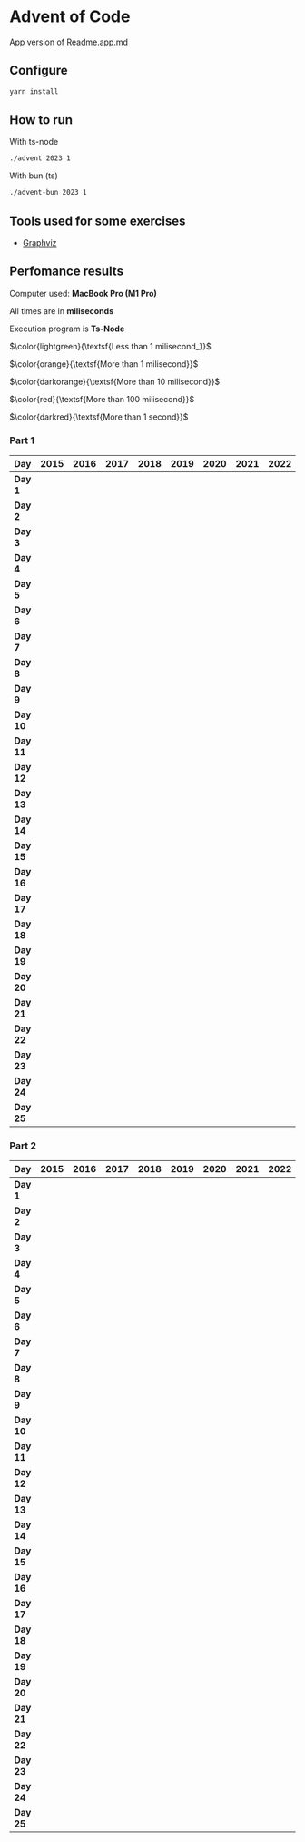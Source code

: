 # Advent of Code

App version of [Readme.app.md](./README.app.md)

## Configure

```sh
yarn install
```

## How to run

With ts-node

```sh
./advent 2023 1
```

With bun (ts)

```sh
./advent-bun 2023 1
```

## Tools used for some exercises

* [Graphviz](https://graphviz.org)

## Perfomance results

Computer used: **MacBook Pro (M1 Pro)**

All times are in **miliseconds**

Execution program is **Ts-Node**

$\color{lightgreen}{\textsf{Less than 1 milisecond_}}$

$\color{orange}{\textsf{More than 1 milisecond}}$

$\color{darkorange}{\textsf{More than 10 milisecond}}$

$\color{red}{\textsf{More than 100 milisecond}}$

$\color{darkred}{\textsf{More than 1 second}}$



### Part 1

| **Day** | **2015** | **2016** | **2017** | **2018** | **2019** | **2020** | **2021** | **2022** | **2023** |
|---------|----------|----------|----------|----------|----------|----------|----------|----------|----------|
| **Day 1** |         |         |         |         |         |         |         |         | $\color{lightgreen}{\textsf{0.676}}$ |
| **Day 2** |         |         |         |         |         |         |         |         | $\color{lightgreen}{\textsf{0.106}}$ |
| **Day 3** |         |         |         |         |         |         |         |         | $\color{orange}{\textsf{2.676}}$ |
| **Day 4** |         |         |         |         |         |         |         |         | $\color{lightgreen}{\textsf{0.426}}$ |
| **Day 5** |         |         |         |         |         |         |         |         | $\color{lightgreen}{\textsf{0.364}}$ |
| **Day 6** |         |         |         |         |         |         |         |         | $\color{lightgreen}{\textsf{0.047}}$ |
| **Day 7** |         |         |         |         |         |         |         |         | $\color{orange}{\textsf{2.683}}$ |
| **Day 8** |         |         |         |         |         |         |         |         | $\color{orange}{\textsf{1.333}}$ |
| **Day 9** |         |         |         |         |         |         |         |         | $\color{orange}{\textsf{2.433}}$ |
| **Day 10** |         |         |         |         |         |         |         |         | $\color{orange}{\textsf{1.766}}$ |
| **Day 11** |         |         |         |         |         |         |         |         | $\color{orange}{\textsf{7.678}}$ |
| **Day 12** |         |         |         |         |         |         |         |         | $\color{darkorange}{\textsf{23.652}}$ |
| **Day 13** |         |         |         |         |         |         |         |         | $\color{orange}{\textsf{2.605}}$ |
| **Day 14** |         |         |         |         |         |         |         |         | $\color{orange}{\textsf{3.359}}$ |
| **Day 15** |         |         |         |         |         |         |         |         | $\color{lightgreen}{\textsf{0.928}}$ |
| **Day 16** |         |         |         |         |         |         |         |         | $\color{orange}{\textsf{6.506}}$ |
| **Day 17** |         |         |         |         |         |         |         |         | $\color{red}{\textsf{731.511}}$ |
| **Day 18** |         |         |         |         |         |         |         |         | $\color{lightgreen}{\textsf{0.195}}$ |
| **Day 19** |         |         |         |         |         |         |         |         | $\color{orange}{\textsf{1.710}}$ |
| **Day 20** |         |         |         |         |         |         |         |         | $\color{darkorange}{\textsf{11.904}}$ |
| **Day 21** |         |         |         |         |         |         |         |         | $\color{darkorange}{\textsf{47.542}}$ |
| **Day 22** |         |         |         |         |         |         |         |         | $\color{red}{\textsf{209.524}}$ |
| **Day 23** |         |         |         |         |         |         |         |         | $\color{orange}{\textsf{1.016}}$ |
| **Day 24** |         |         |         |         |         |         |         |         | $\color{darkorange}{\textsf{35.950}}$ |
| **Day 25** |         |         |         |         |         |         |         |         | $\color{darkred}{\textsf{∞}}$ |


### Part 2

| **Day** | **2015** | **2016** | **2017** | **2018** | **2019** | **2020** | **2021** | **2022** | **2023** |
|---------|----------|----------|----------|----------|----------|----------|----------|----------|----------|
| **Day 1** |         |         |         |         |         |         |         |         | $\color{orange}{\textsf{1.655}}$ |
| **Day 2** |         |         |         |         |         |         |         |         | $\color{lightgreen}{\textsf{0.103}}$ |
| **Day 3** |         |         |         |         |         |         |         |         | $\color{orange}{\textsf{1.221}}$ |
| **Day 4** |         |         |         |         |         |         |         |         | $\color{lightgreen}{\textsf{0.475}}$ |
| **Day 5** |         |         |         |         |         |         |         |         | $\color{darkred}{\textsf{~8m}}$ |
| **Day 6** |         |         |         |         |         |         |         |         | $\color{lightgreen}{\textsf{0.041}}$ |
| **Day 7** |         |         |         |         |         |         |         |         | $\color{orange}{\textsf{5.344}}$ |
| **Day 8** |         |         |         |         |         |         |         |         | $\color{orange}{\textsf{6.380}}$ |
| **Day 9** |         |         |         |         |         |         |         |         | $\color{lightgreen}{\textsf{0.925}}$ |
| **Day 10** |         |         |         |         |         |         |         |         | $\color{orange}{\textsf{7.517}}$ |
| **Day 11** |         |         |         |         |         |         |         |         | $\color{orange}{\textsf{5.206}}$ |
| **Day 12** |         |         |         |         |         |         |         |         | $\color{red}{\textsf{528.548}}$ |
| **Day 13** |         |         |         |         |         |         |         |         | $\color{lightgreen}{\textsf{0.569}}$ |
| **Day 14** |         |         |         |         |         |         |         |         | $\color{red}{\textsf{482.525}}$ |
| **Day 15** |         |         |         |         |         |         |         |         | $\color{orange}{\textsf{1.341}}$ |
| **Day 16** |         |         |         |         |         |         |         |         | $\color{darkred}{\textsf{~1s}}$ |
| **Day 17** |         |         |         |         |         |         |         |         | $\color{darkred}{\textsf{~2s}}$ |
| **Day 18** |         |         |         |         |         |         |         |         | $\color{lightgreen}{\textsf{0.112}}$ |
| **Day 19** |         |         |         |         |         |         |         |         | $\color{orange}{\textsf{2.112}}$ |
| **Day 20** |         |         |         |         |         |         |         |         | $\color{darkorange}{\textsf{17.168}}$ |
| **Day 21** |         |         |         |         |         |         |         |         | $\color{darkred}{\textsf{~18s}}$ |
| **Day 22** |         |         |         |         |         |         |         |         | $\color{darkred}{\textsf{~1m}}$ |
| **Day 23** |         |         |         |         |         |         |         |         | $\color{darkred}{\textsf{~5s}}$ |
| **Day 24** |         |         |         |         |         |         |         |         | $\color{darkred}{\textsf{~7s}}$ |
| **Day 25** |         |         |         |         |         |         |         |         |         |
